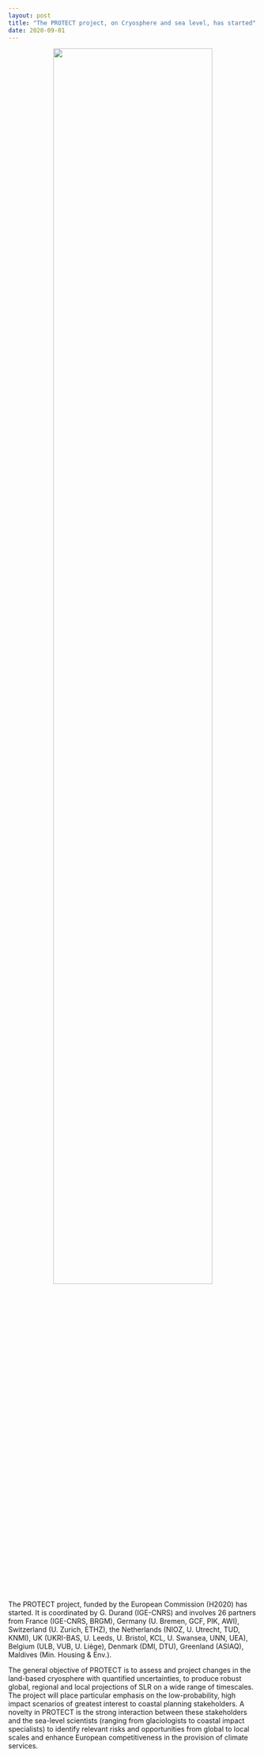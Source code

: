 ```yaml
---
layout: post
title: "The PROTECT project, on Cryosphere and sea level, has started"
date: 2020-09-01
---
```


<center><div>
<img src="{{site.url}}projects_dir/img/logo_PROTECT.png" width="80%" height="80%"/>
</div></center>

The PROTECT project, funded by the European Commission (H2020) has started. It is coordinated by G. Durand (IGE-CNRS) and involves 26 partners from France (IGE-CNRS, BRGM), Germany (U. Bremen, GCF, PIK, AWI), Switzerland (U. Zurich, ETHZ), the Netherlands (NIOZ, U. Utrecht, TUD, KNMI), UK (UKRI-BAS, U. Leeds, U. Bristol, KCL, U. Swansea, UNN, UEA), Belgium (ULB, VUB, U. Liège), Denmark (DMI, DTU), Greenland (ASIAQ), Maldives (Min. Housing & Env.). 

The general objective of PROTECT is to assess and project changes in the land-based cryosphere with quantified uncertainties, to produce robust global, regional and local projections of SLR on a wide range of timescales. The project will place particular emphasis on the low-probability, high impact scenarios of greatest interest to coastal planning stakeholders. A novelty in PROTECT is the strong interaction between these stakeholders and the sea-level scientists (ranging from glaciologists to coastal impact specialists) to identify relevant risks and opportunities from global to local scales and enhance European competitiveness in the provision of climate services.
